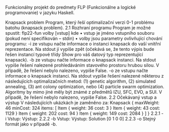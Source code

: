 Funkcionálny projekt do predmety FLP (Funkcionálne a logické programovanie) v jazyku Haskell.

Knapsack problem
Program, který řeší optimalizační verzi 0-1 problému batohu (knapsack problem).
2.1 Rozhraní programu
Program je možné spustit:
flp22-fun volby [vstup]
kde
• vstup je jméno vstupního souboru (pokud není specifikován – stdin)
• volby jsou parametry ovlivňující chování programu:
-i ze vstupu načte informace o instanci knapsack do vaší vnitřní reprezentace. Na stdout jí vypíše zpět (očekává se, že tento výpis
bude řešen instancí typové třídy Show pro váš datový typ reprezentující knapsack).
-b ze vstupu načte informace o knapsack instanci. Na stdout vypíše
řešení nalezené prohledáváním stavového prostoru hrubou silou.
V případě, že řešení nebylo nalezeno, vypíše False.
-o ze vstupu načte informace o knapsack instanci. Na stdout vypíše
řešení nalezené některou z následujících optimalizačních metod:
(1) genetic algorithm, (2) simulated annealing, (3) ant colony
optimization, nebo (4) particle swarm optimization. Algoritmy
by mimo jiné měly být známé z předmětů IZU, SFC, EVO, a
SUI. V případě, že řešení nebylo nalezeno, vypíše False.
2.2 Očekávaný vstup a výstup
V následujících ukázkách je <informace o knapsack instanci> zaměněno
za:
Knapsack {
maxWeight: 46
minCost: 324
items: [
Item {
weight: 36
cost: 3
}
Item {
weight: 43
cost: 1129
}
Item {
weight: 202
cost: 94
}
Item {
weight: 149
cost: 2084
}
]
}
2.2.1 -i
Vstup:
<informace o knapsack instanci>
Výstup:
<informace o knapsack instanci>
2.2.2 -b
Vstup:
<informace o knapsack instanci>
Výstup:
Solution [0 1 0 0]
2.2.3 -o
Stejný formát jako v případě -b.
